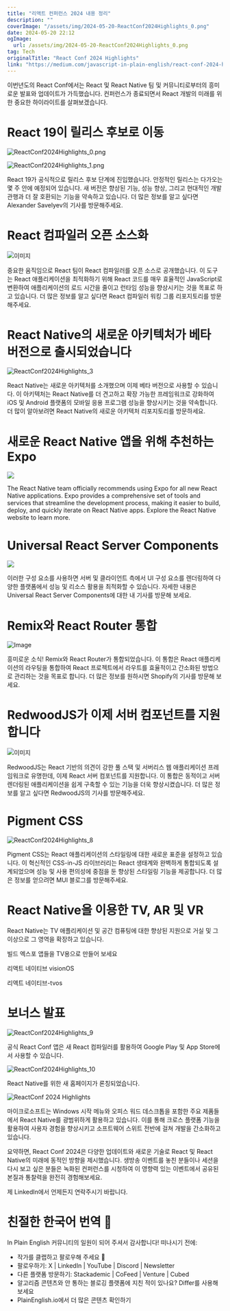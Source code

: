 ```yaml
---
title: "리액트 컨퍼런스 2024 내용 정리"
description: ""
coverImage: "/assets/img/2024-05-20-ReactConf2024Highlights_0.png"
date: 2024-05-20 22:12
ogImage: 
  url: /assets/img/2024-05-20-ReactConf2024Highlights_0.png
tag: Tech
originalTitle: "React Conf 2024 Highlights"
link: "https://medium.com/javascript-in-plain-english/react-conf-2024-highlights-b7cc29fb5109"
---
```



이번년도의 React Conf에서는 React 및 React Native 팀 및 커뮤니티로부터의 흥미로운 발표와 업데이트가 가득했습니다. 컨퍼런스가 종료되면서 React 개발의 미래를 위한 중요한 하이라이트를 살펴보겠습니다.

# React 19이 릴리스 후보로 이동

![ReactConf2024Highlights_0.png](/assets/img/2024-05-20-ReactConf2024Highlights_0.png)

![ReactConf2024Highlights_1.png](/assets/img/2024-05-20-ReactConf2024Highlights_1.png)

<div class="content-ad"></div>

React 19가 공식적으로 릴리스 후보 단계에 진입했습니다. 안정적인 릴리스는 다가오는 몇 주 안에 예정되어 있습니다. 새 버전은 향상된 기능, 성능 향상, 그리고 현대적인 개발 관행과 더 잘 호환되는 기능을 약속하고 있습니다. 더 많은 정보를 알고 싶다면 Alexander Savelyev의 기사를 방문해주세요.

# React 컴파일러 오픈 소스화

![이미지](/assets/img/2024-05-20-ReactConf2024Highlights_2.png)

중요한 움직임으로 React 팀이 React 컴파일러를 오픈 소스로 공개했습니다. 이 도구는 React 애플리케이션을 최적화하기 위해 React 코드를 매우 효율적인 JavaScript로 변환하여 애플리케이션의 로드 시간을 줄이고 런타임 성능을 향상시키는 것을 목표로 하고 있습니다. 더 많은 정보를 알고 싶다면 React 컴파일러 워킹 그룹 리포지토리를 방문해주세요.

<div class="content-ad"></div>

# React Native의 새로운 아키텍처가 베타 버전으로 출시되었습니다

![ReactConf2024Highlights_3](/assets/img/2024-05-20-ReactConf2024Highlights_3.png)

React Native는 새로운 아키텍처를 소개했으며 이제 베타 버전으로 사용할 수 있습니다. 이 아키텍처는 React Native를 더 견고하고 확장 가능한 프레임워크로 강화하여 iOS 및 Android 플랫폼의 모바일 응용 프로그램 성능을 향상시키는 것을 약속합니다. 더 많이 알아보려면 React Native의 새로운 아키텍처 리포지토리를 방문하세요.

# 새로운 React Native 앱을 위해 추천하는 Expo

<div class="content-ad"></div>


![](/assets/img/2024-05-20-ReactConf2024Highlights_4.png)

The React Native team officially recommends using Expo for all new React Native applications. Expo provides a comprehensive set of tools and services that streamline the development process, making it easier to build, deploy, and quickly iterate on React Native apps. Explore the React Native website to learn more.

# Universal React Server Components

![](/assets/img/2024-05-20-ReactConf2024Highlights_5.png)


<div class="content-ad"></div>

이러한 구성 요소를 사용하면 서버 및 클라이언트 측에서 UI 구성 요소를 렌더링하여 다양한 플랫폼에서 성능 및 리소스 활용을 최적화할 수 있습니다. 자세한 내용은 Universal React Server Components에 대한 내 기사를 방문해 보세요.

# Remix와 React Router 통합

![Image](/assets/img/2024-05-20-ReactConf2024Highlights_6.png)

흥미로운 소식! Remix와 React Router가 통합되었습니다. 이 통합은 React 애플리케이션의 라우팅을 통합하여 React 프로젝트에서 라우트를 효율적이고 간소화된 방법으로 관리하는 것을 목표로 합니다. 더 많은 정보를 원하시면 Shopify의 기사를 방문해 보세요.

<div class="content-ad"></div>

# RedwoodJS가 이제 서버 컴포넌트를 지원합니다

![이미지](/assets/img/2024-05-20-ReactConf2024Highlights_7.png)

RedwoodJS는 React 기반의 의견이 강한 풀 스택 및 서버리스 웹 애플리케이션 프레임워크로 유명한데, 이제 React 서버 컴포넌트를 지원합니다. 이 통합은 동적이고 서버 렌더링된 애플리케이션을 쉽게 구축할 수 있는 기능을 더욱 향상시켰습니다. 더 많은 정보를 알고 싶다면 RedwoodJS의 기사를 방문해주세요.

# Pigment CSS

<div class="content-ad"></div>

![ReactConf2024Highlights_8](/assets/img/2024-05-20-ReactConf2024Highlights_8.png)

Pigment CSS는 React 애플리케이션의 스타일링에 대한 새로운 표준을 설정하고 있습니다. 이 혁신적인 CSS-in-JS 라이브러리는 React 생태계와 완벽하게 통합되도록 설계되었으며 성능 및 사용 편의성에 중점을 둔 향상된 스타일링 기능을 제공합니다. 더 많은 정보를 얻으려면 MUI 블로그를 방문해주세요.

# React Native을 이용한 TV, AR 및 VR

React Native는 TV 애플리케이션 및 공간 컴퓨팅에 대한 향상된 지원으로 거실 및 그 이상으로 그 영역을 확장하고 있습니다.

<div class="content-ad"></div>

빌드 엑스포 앱들을 TV용으로 만들어 보세요 

리액트 네이티브 visionOS

리액트 네이티브-tvos

# 보너스 발표

<div class="content-ad"></div>


![ReactConf2024Highlights_9](/assets/img/2024-05-20-ReactConf2024Highlights_9.png)

공식 React Conf 앱은 새 React 컴파일러를 활용하여 Google Play 및 App Store에서 사용할 수 있습니다.

![ReactConf2024Highlights_10](/assets/img/2024-05-20-ReactConf2024Highlights_10.png)

React Native를 위한 새 홈페이지가 론칭되었습니다.


<div class="content-ad"></div>


![ReactConf 2024 Highlights](/assets/img/2024-05-20-ReactConf2024Highlights_11.png)

마이크로소프트는 Windows 시작 메뉴와 오피스 워드 데스크톱을 포함한 주요 제품들에서 React Native를 광범위하게 활용하고 있습니다. 이를 통해 크로스 플랫폼 기능을 활용하여 사용자 경험을 향상시키고 소프트웨어 스위트 전반에 걸쳐 개발을 간소화하고 있습니다.

요약하면, React Conf 2024은 다양한 업데이트와 새로운 기술로 React 및 React Native의 미래에 동적인 방향을 제시했습니다. 생방송 이벤트를 놓친 분들이나 세션을 다시 보고 싶은 분들은 녹화된 컨퍼런스를 시청하여 이 영향력 있는 이벤트에서 공유된 본질과 통찰력을 완전히 경험해보세요.

제 LinkedIn에서 언제든지 연락주시기 바랍니다.


<div class="content-ad"></div>

# 친절한 한국어 번역 🚀

In Plain English 커뮤니티의 일원이 되어 주셔서 감사합니다! 떠나시기 전에:

- 작가를 클랩하고 팔로우해 주세요 👏
- 팔로우하기: X | LinkedIn | YouTube | Discord | Newsletter
- 다른 플랫폼 방문하기: Stackademic | CoFeed | Venture | Cubed
- 알고리즘 콘텐츠와 안 통하는 블로깅 플랫폼에 지친 적이 있나요? Differ를 사용해보세요
- PlainEnglish.io에서 더 많은 콘텐츠 확인하기